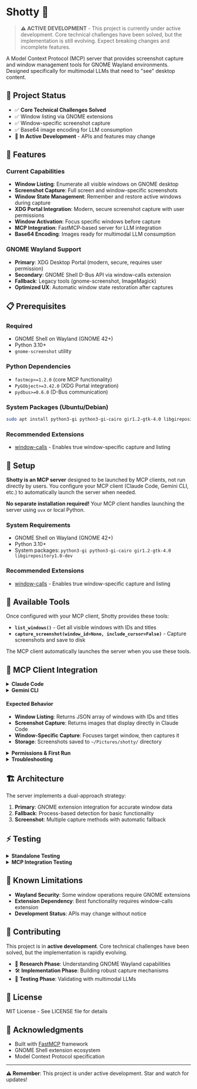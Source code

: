 # Shotty 📸

> **⚠️ ACTIVE DEVELOPMENT** - This project is currently under active development. Core technical challenges have been solved, but the implementation is still evolving. Expect breaking changes and incomplete features.

A Model Context Protocol (MCP) server that provides screenshot capture and window management tools for GNOME Wayland environments. Designed specifically for multimodal LLMs that need to "see" desktop content.

## 🎯 Project Status

- ✅ **Core Technical Challenges Solved**
- ✅ Window listing via GNOME extensions
- ✅ Window-specific screenshot capture
- ✅ Base64 image encoding for LLM consumption
- 🚧 **In Active Development** - APIs and features may change

## 🚀 Features

### Current Capabilities
- **Window Listing**: Enumerate all visible windows on GNOME desktop
- **Screenshot Capture**: Full screen and window-specific screenshots
- **Window State Management**: Remember and restore active windows during capture
- **XDG Portal Integration**: Modern, secure screenshot capture with user permissions
- **Window Activation**: Focus specific windows before capture
- **MCP Integration**: FastMCP-based server for LLM integration
- **Base64 Encoding**: Images ready for multimodal LLM consumption

### GNOME Wayland Support
- **Primary**: XDG Desktop Portal (modern, secure, requires user permission)
- **Secondary**: GNOME Shell D-Bus API via window-calls extension  
- **Fallback**: Legacy tools (gnome-screenshot, ImageMagick)
- **Optimized UX**: Automatic window state restoration after captures

## 📋 Prerequisites

### Required
- GNOME Shell on Wayland (GNOME 42+)
- Python 3.10+
- `gnome-screenshot` utility

### Python Dependencies
- `fastmcp>=1.2.0` (core MCP functionality)
- `PyGObject>=3.42.0` (XDG Portal integration)
- `pydbus>=0.6.0` (D-Bus communication)

### System Packages (Ubuntu/Debian)
```bash
sudo apt install python3-gi python3-gi-cairo gir1.2-gtk-4.0 libgirepository1.0-dev
```

### Recommended Extensions
- [window-calls](https://extensions.gnome.org/extension/4724/window-calls/) - Enables true window-specific capture and listing

## 🔌 Setup

**Shotty is an MCP server** designed to be launched by MCP clients, not run directly by users. You configure your MCP client (Claude Code, Gemini CLI, etc.) to automatically launch the server when needed.

**No separate installation required!** Your MCP client handles launching the server using `uvx` or local Python.

### System Requirements

- GNOME Shell on Wayland (GNOME 42+)
- Python 3.10+
- System packages: `python3-gi python3-gi-cairo gir1.2-gtk-4.0 libgirepository1.0-dev`

### Recommended Extensions

- [window-calls](https://extensions.gnome.org/extension/4724/window-calls/) - Enables true window-specific capture and listing

## 🔧 Available Tools

Once configured with your MCP client, Shotty provides these tools:

- **`list_windows()`** - Get all visible windows with IDs and titles
- **`capture_screenshot(window_id=None, include_cursor=False)`** - Capture screenshots and save to disk

The MCP client automatically launches the server when you use these tools.

## 🔌 MCP Client Integration

<details>
<summary><b>Claude Code</b></summary>

To test Shotty with Claude Code, add it as an MCP server:

```bash
# Add the server to Claude Code using uvx
claude mcp add shotty uvx --from https://github.com/chrimage/shotty.git shotty

# Or using local path
claude mcp add shotty python /path/to/shotty/server.py

# Verify the server is added
claude mcp list

# Test in Claude Code
# Use the tools directly: list_windows() and capture_screenshot()
```

</details>

<details>
<summary><b>Gemini CLI</b></summary>

To use Shotty with Gemini CLI, add it to your `settings.json` configuration:

```json
{
  "mcpServers": {
    "shotty": {
      "command": "uvx",
      "args": ["--from", "https://github.com/chrimage/shotty.git", "shotty"]
    }
  }
}
```

Or for local development:

```json
{
  "mcpServers": {
    "shotty": {
      "command": "python",
      "args": ["/path/to/shotty/server.py"],
      "cwd": "/path/to/shotty"
    }
  }
}
```

Then restart Gemini CLI to load the MCP server and use the screenshot tools in your conversations.

</details>

#### Expected Behavior
- **Window Listing**: Returns JSON array of windows with IDs and titles
- **Screenshot Capture**: Returns images that display directly in Claude Code
- **Window-Specific Capture**: Focuses target window, then captures it
- **Storage**: Screenshots saved to `~/Pictures/shotty/` directory

<details>
<summary><b>Permissions & First Run</b></summary>

- **XDG Portal**: First screenshot may show permission dialog - grant access for persistent permissions
- **Extension Required**: Window-specific features need the window-calls GNOME extension
- **User Interaction**: Some portal operations require active window/user interaction

</details>

<details>
<summary><b>Troubleshooting</b></summary>

- Ensure the window-calls GNOME extension is installed and enabled
- Check that `gnome-screenshot` is available in your PATH
- Verify Python dependencies are installed: `pip install fastmcp PyGObject pydbus`
- For "Permission denied" errors, try taking a screenshot manually first to grant portal permissions

</details>

## 🏗️ Architecture

The server implements a dual-approach strategy:

1. **Primary**: GNOME extension integration for accurate window data
2. **Fallback**: Process-based detection for basic functionality
3. **Screenshot**: Multiple capture methods with automatic fallback

## ⚡ Testing

<details>
<summary><b>Standalone Testing</b></summary>

```python
# Test window listing
python -c "from server import _list_windows_via_extension; print(_list_windows_via_extension())"

# Test full screen capture (creates Image object)
python -c "from server import _capture_full_screen; from fastmcp.utilities.types import Image; import base64; data=_capture_full_screen(); img=Image(data=base64.b64decode(data), format='image/png'); print(f'Created {len(img.data)} byte image')"
```

</details>

<details>
<summary><b>MCP Integration Testing</b></summary>

```bash
# Add to Claude Code using uvx (recommended)
claude mcp add shotty uvx --from https://github.com/chrimage/shotty.git shotty

# Or using local path (replace with your actual path)
claude mcp add shotty python /home/chris/code/mcp-servers/shotty/server.py

# In Claude Code, test with:
# list_windows()
# capture_screenshot()
# capture_screenshot(window_id="WINDOW_ID_FROM_LIST")
```

</details>

## 🐛 Known Limitations

- **Wayland Security**: Some window operations require GNOME extensions
- **Extension Dependency**: Best functionality requires window-calls extension
- **Development Status**: APIs may change without notice

## 🤝 Contributing

This project is in **active development**. Core technical challenges have been solved, but the implementation is rapidly evolving.

- 🔬 **Research Phase**: Understanding GNOME Wayland capabilities
- 🛠️ **Implementation Phase**: Building robust capture mechanisms  
- 🧪 **Testing Phase**: Validating with multimodal LLMs

## 📄 License

MIT License - See LICENSE file for details

## 🙏 Acknowledgments

- Built with [FastMCP](https://gofastmcp.com) framework
- GNOME Shell extension ecosystem
- Model Context Protocol specification

---

**⚠️ Remember**: This project is under active development. Star and watch for updates!
